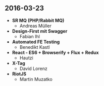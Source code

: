 2016-03-23
----------
- **SR MQ (PHP/Rabbit MQ)**
  - Andreas Müller
- **Design-First mit Swagger**
  - Fabian Ihl
- **Automated FE Testing**
  - Benedikt Kastl
- **React - ES6 + Browserify + Flux + Redux**
  - Hautzi
- **X-Tag**
  - David Lorenz
- **RiotJS**
  - Martin Muzatko
